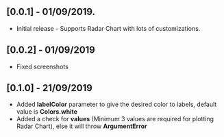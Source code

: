 ## [0.0.1] - 01/09/2019.

* Initial release - Supports Radar Chart with lots of customizations.

## [0.0.2] - 01/09/2019

* Fixed screenshots

## [0.1.0] - 21/09/2019

* Added **labelColor** parameter to give the desired color to labels, default value is **Colors.white**
* Added a check for **values** (Minimum 3 values are required for plotting Radar Chart), else it will throw **ArgumentError** 

